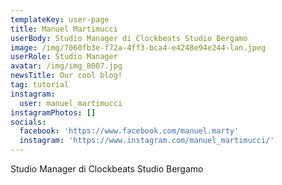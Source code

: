```yaml
---
templateKey: user-page
title: Manuel Martimucci
userBody: Studio Manager di Clockbeats Studio Bergamo
image: /img/7060fb3e-f72a-4ff3-bca4-e4248e94e244-lan.jpeg
userRole: Studio Manager
avatar: /img/img_8007.jpg
newsTitle: Our cool blog!
tag: tutorial
instagram:
  user: manuel_martimucci
instagramPhotos: []
socials:
  facebook: 'https://www.facebook.com/manuel.marty'
  instagram: 'https://www.instagram.com/manuel_martimucci/'
---
```

Studio Manager di Clockbeats Studio Bergamo
